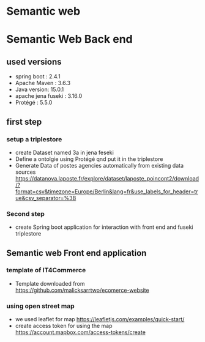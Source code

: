 # Semantic web
# Semantic Web Back end 
## used versions 
- spring boot : 2.4.1
- Apache Maven : 3.6.3
- Java version: 15.0.1
- apache jena fuseki : 3.16.0
- Protégé : 5.5.0


## first step
### setup a triplestore
- create Dataset named 3a in jena feseki
- Define a ontolgie using Protégé qnd put it in the triplestore
- Generate Data of postes agencies automatically from existing data sources
  https://datanova.laposte.fr/explore/dataset/laposte_poincont2/download/?format=csv&timezone=Europe/Berlin&lang=fr&use_labels_for_header=true&csv_separator=%3B
  
### Second step
- create Spring boot application for interaction with front end and fuseki triplestore
## Semantic web Front end application
### template of IT4Commerce 
- Template downloaded from https://github.com/malicksarrtwo/ecomerce-website
### using open street map
- we used leaflet for map
https://leafletjs.com/examples/quick-start/
- create access token for using the map
https://account.mapbox.com/access-tokens/create
